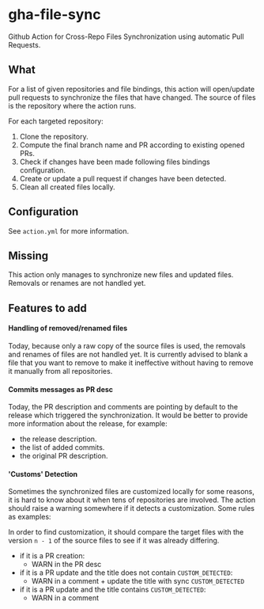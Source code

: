 # gha-file-sync

Github Action for Cross-Repo Files Synchronization using automatic Pull Requests.
## What 

For a list of given repositories and file bindings, this action will open/update pull requests to synchronize the files that have changed.
The source of files is the repository where the action runs.

For each targeted repository:
  1. Clone the repository.
  2. Compute the final branch name and PR according to existing opened PRs.
  3. Check if changes have been made following files bindings configuration.
  4. Create or update a pull request if changes have been detected.
  5. Clean all created files locally.

## Configuration

See `action.yml` for more information.
## Missing

This action only manages to synchronize new files and updated files.
Removals or renames are not handled yet.

## Features to add

#### Handling of removed/renamed files

Today, because only a raw copy of the source files is used, the removals and renames of files are not handled yet.
It is currently advised to blank a file that you want to remove to make it ineffective without having to remove it manually from all repositories.
#### Commits messages as PR desc

Today, the PR description and comments are pointing by default to the release which triggered the synchronization.
It would be better to provide more information about the release, for example:
- the release description.
- the list of added commits.
- the original PR description.
#### 'Customs' Detection

Sometimes the synchronized files are customized locally for some reasons, it is hard to know about it when tens of repositories are involved.
The action should raise a warning somewhere if it detects a customization. Some rules as examples:

In order to find customization, it should compare the target files with the version `n - 1` of the source files to see if it was already differing.

- if it is a PR creation:
    - WARN in the PR desc
- if it is a PR update and the title does not contain `CUSTOM_DETECTED`:
  - WARN in a comment + update the title with sync `CUSTOM_DETECTED`
- if it is a PR update and the title contains `CUSTOM_DETECTED`:
  - WARN in a comment
